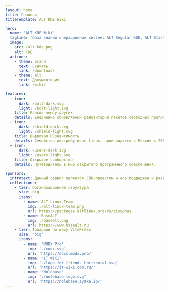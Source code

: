 ```yaml
---
layout: home
title: Главная
titleTemplate: ALT KDE Wiki

hero:
  name: 'ALT KDE Wiki'
  tagline: 'база знаний операционных систем: ALT Regular KDE, ALT Starterkit KDE и Альт Рабочая станция K'
  image:
    src: /alt-kde.png
    alt: KDE
  actions:
    - theme: brand
      text: Скачать
      link: /download/
    - theme: alt
      text: Документация
      link: /wiki/

features:
  - icon:
      dark: /bolt-dark.svg
      light: /bolt-light.svg
    title: Раньше чем у других
    details: Ежедневно обновляемый репозиторий пакетов свободных программ Sisyphus
  - icon:
      dark: /shield-dark.svg
      light: /shield-light.svg
    title: Цифровая НЕзависимость
    details: Семейство дистрибутивов Linux, производится в России с 2000 года.
  - icon:
      dark: /users-dark.svg
      light: /users-light.svg
    title: Открытое сообщество
    details: Путеводитель в мир открытого программного обеспечения.

sponsors:
  introtext: Данный сервис является СПО-проектом и его поддержка и развитие зависит только от нашей совместной активности.
  collections:
    - tier: Организационная структура
      size: big
      items:
        - name: ALT Linux Team
          img: ./alt-linux-team.png
          url: https://packages.altlinux.org/ru/sisyphus
        - name: BaseALT
          img: ./basealt.png
          url: https://www.basealt.ru
    - tier: Товарищи по цеху VitePress
      size: 'big'
      items:
        - name: 'MODX Pro'
          img: './modx.svg'
          url: 'https://docs.modx.pro/'
        - name: 'IT WIKI'
          img: './logo_for_friends_horizontal.svg'
          url: 'https://it-wiki.com.ru/'
        - name: 'Nólëbase'
          img: './nolebase-logo.svg'
          url: 'https://nolebase.ayaka.io/'
---
```

